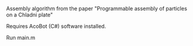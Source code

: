 Assembly algorithm from the paper "Programmable assembly of particles on a Chladni plate"

Requires AcoBot (C#) software installed.

Run main.m
